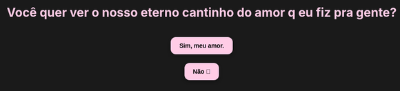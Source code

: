 <!DOCTYPE html>
<html lang="pt-br">
<head>
  <meta charset="UTF-8" />
  <title>Para o amor da minha vida 💗</title>
  <style>
    @import url('https://fonts.googleapis.com/css2?family=Quicksand:wght@400;600&display=swap');

    * {
      margin: 0;
      padding: 0;
      box-sizing: border-box;
    }

    body {
      font-family: 'Quicksand', sans-serif;
      background-color: #000;
      color: #fff;
      overflow-x: hidden;
    }

    #telaEntrada {
      position: fixed;
      top: 0;
      left: 0;
      width: 100vw;
      height: 100vh;
      background: #1a1a1a;
      display: flex;
      flex-direction: column;
      justify-content: center;
      align-items: center;
      z-index: 9999;
      text-align: center;
      padding: 20px;
    }

    #telaEntrada h1 {
      font-size: 2em;
      color: #ffcce6;
      margin-bottom: 30px;
    }

    .btnEntrada {
      background: #ffcce6;
      border: none;
      padding: 12px 20px;
      margin: 10px;
      border-radius: 12px;
      font-weight: bold;
      color: #000;
      cursor: pointer;
      font-size: 1em;
      box-shadow: 0 4px 8px rgba(0,0,0,0.3);
      transition: background 0.3s ease;
    }

    .btnEntrada:hover {
      background: #ff99cc;
    }

    #gatinhoTriste {
      display: none;
      flex-direction: column;
      justify-content: center;
      align-items: center;
      text-align: center;
      padding: 20px;
      height: 100vh;
    }

    #gatinhoTriste img {
      width: 250px;
      margin-bottom: 20px;
      border-radius: 16px;
      box-shadow: 0 4px 20px rgba(0,0,0,0.5);
    }

    #conteudoSite {
      display: none;
    }

    body.siteativo {
      display: flex;
      flex-direction: column;
      min-height: 100vh;
      background-image: url('https://i.pinimg.com/736x/56/e5/4a/56e54a34cf5c4aa97ca1383f844e3285.jpg');
      background-size: contain;
      background-position: center;
      background-repeat: no-repeat;
      backdrop-filter: brightness(0.6) blur(2px);
      justify-content: center;
      align-items: center;
      overflow-y: auto;
      position: relative;
    }

    .mensagem-container {
      margin: 40px auto;
      background-color: rgba(255, 255, 255, 0.15);
      border-radius: 20px;
      padding: 30px;
      max-width: 600px;
      text-align: center;
      color: #fff;
      box-shadow: 0 8px 20px rgba(0, 0, 0, 0.4);
      animation: aparecer 2s ease-in-out;
      position: relative;
      z-index: 10;
    }

    h1 {
      color: #ffcce6;
      margin-bottom: 20px;
      font-size: 2em;
    }

    p {
      font-size: 1.1em;
      line-height: 1.6;
      color: #ffffff;
      text-shadow: 0 0 2px #000;
      white-space: pre-wrap;
      margin-bottom: 16px;
    }

    @keyframes aparecer {
      from {
        opacity: 0;
        transform: translateY(30px);
      }
      to {
        opacity: 1;
        transform: translateY(0);
      }
    }

    #btnMusica {
      position: fixed;
      top: 20px;
      right: 20px;
      background: #ffcce6;
      border: none;
      padding: 10px 16px;
      border-radius: 12px;
      font-weight: bold;
      color: #000;
      cursor: pointer;
      box-shadow: 0 4px 8px rgba(0,0,0,0.3);
      transition: background 0.3s ease;
      z-index: 100;
    }

    #btnMusica:hover {
      background: #ff99cc;
    }

    #btnSurpresa {
      display: block;
      margin: 30px auto;
      background: #ffcce6;
      border: none;
      padding: 10px 16px;
      border-radius: 12px;
      font-weight: bold;
      color: #000;
      cursor: pointer;
      box-shadow: 0 4px 8px rgba(0,0,0,0.3);
      transition: background 0.3s ease;
    }

    #btnSurpresa:hover {
      background: #ff99cc;
    }

    #cartaSecreta {
      display: none;
      margin-top: 20px;
      background-color: rgba(255, 255, 255, 0.15);
      border-radius: 20px;
      padding: 30px;
      max-width: 600px;
      text-align: center;
      color: #fff;
      box-shadow: 0 8px 20px rgba(0, 0, 0, 0.4);
      animation: aparecer 1s ease-in-out;
      margin: 0 auto;
    }

    #cartaSecreta img {
      max-width: 100%;
      border-radius: 20px;
      box-shadow: 0 8px 20px rgba(0,0,0,0.4);
    }

    #cronometroEuTeAmo, #cronometroPrimeiraConversa {
      margin-top: 20px;
      font-size: 1.2em;
      color: #ffcce6;
      font-weight: bold;
      text-align: center;
      max-width: 600px;
      margin-left: auto;
      margin-right: auto;
      text-shadow: 0 0 4px #000;
    }

    .mouse-heart {
      position: absolute;
      width: 12px;
      height: 12px;
      background: #ff99cc;
      transform: rotate(-45deg);
      pointer-events: none;
      opacity: 0.8;
      animation: mouse-float 1s ease-out;
      z-index: 999;
    }

    .mouse-heart::before,
    .mouse-heart::after {
      content: "";
      position: absolute;
      width: 12px;
      height: 12px;
      background: #ff99cc;
      border-radius: 50%;
    }

    .mouse-heart::before {
      top: -6px;
      left: 0;
    }

    .mouse-heart::after {
      left: 6px;
      top: 0;
    }

    @keyframes mouse-float {
      0% { transform: translateY(0) scale(1) rotate(-45deg); opacity: 0.8; }
      100% { transform: translateY(-20px) scale(1.5) rotate(-45deg); opacity: 0; }
    }
  </style>
</head>
<body>
  <!-- ENTRADA -->
  <div id="telaEntrada">
    <h1>Você quer ver o nosso eterno cantinho do amor q eu fiz pra gente?</h1>
    <button class="btnEntrada" onclick="entrarSite()">Sim, meu amor.</button>
    <button class="btnEntrada" onclick="mostrarGatinho()">Não 🥺</button>
  </div>

  <!-- GATINHO TRISTE -->
  <div id="gatinhoTriste">
    <img src="https://i.pinimg.com/736x/7f/02/c2/7f02c2ef556012fff6550ea9346497ac.jpg" alt="Gatinho triste">
    <p style="color: #ffcce6; font-size: 1.2em;">Poxa... eu só queria te mostrar o quanto te amo 😿</p>
    <button class="btnEntrada" onclick="voltarParaEntrada()">Voltar 😢</button>
  </div>

  <!-- CONTEÚDO PRINCIPAL -->
  <div id="conteudoSite">
    <div class="mensagem-container">
      <h1>Para o amor da minha vida 💗</h1>
    
         <p>oii amor, td bem? entao meio q oq vc esta vendo ai foi tudo feito por mim, com as minhas mãos eu fiz isso pra vc e vc pode até achar q tudo isso foi so copia e cola mas eu tive a opção de fazer isso e mostrar pra vc e vc ficar super feliz com isso mas eu nao ia sentir q eu tava fazendo isso de verdade sabe, a sua felicidade nao ia ser por um esforço meu e sim por um copia e cola que eu ia ter q guardar pelo resto da minha vida porque vc ia ficar chateada se eu contasse então eu coloquei minha mão na massa e mesmo com meu conhecimento praticamente nulo sobre programação eu fiz isso pra vc, com a ajuda do chatgpt eu fiz isso pra vc e talvez vc pense "nossa mas com o chatgpt até eu, queria ver sozinho" entao meio q eu nao ia conseguir fazer isso sozinho pq nao sei de nada e acho q ele é o único q poderia me ajudar, ele me achou a baixar e a programar e eu so escrevia o que ele mandava, eu nao sei se vai ficar perfeito, na vdd a única coisa q eu sei é q nao vai ficar perfeito, no mínimo um meia boca, mas vai ser um meia boca com um esforço enorme meu, e eu gostaria q vc apreciasse o que eu fiz pra vc e pudesse curtir o que eu criei pra vc, nao vai estar o melhor mas lembra que foi de coração.</p>

        <p>desde antes da gente brigar eu já pensava nisso ai prova oq vc fala q eu so penso e nao faço mas na minha cabeça ia ser algo impossível tipo q eu ia passar horas fazendo isso e na vdd é super tranquilo pelo menos é o que eu to achando sabe entao mesmo a gente estando brigados eu quero fazer isso pra vc, sei q isso nao vai ajudar mas sabe aquela sensação q se eu fizer ela vai gostar e uma das coisas q eu mais amo em vc é o seu sorriso, vc sempre fala q ele é feio e eu nunca entendi pq eu sempre achei ele tao lindo e tao único q se eu pudesse eu so olhava pra ele o dia inteiro, e até hj eu acho uma bobagem vc fazer aquela cirurgia na sua gengiva sabe pq eu acho ele tao lindo e espero q com isso q eu fiz eu possa soltar mais um riso de vc ou até um sorriso sincero q eu estou morrendo de sdds de ver.</p>

        <p>desde q a gente brigou meus dias viraram cinzas, sabe a nuvem da família adams que onde eles andam essa nuvem persegue eles, entao era meio q isso q eu sentia meu dias nao eram mais os meus sem os seus te amo e por isso q quando vc fala eu fico mt feliz com isso eu sei q a culpa é minha e sei q eu estraguei com tudo mas eu sinto q vamos resolver isso e vamos ter mais uma história pra contar pros nossos filhos ou nosso casalzinho de crianças ou duas filhas linda, Deus me livre dois meninos, brincadeiras a parte como eu falei em uma mensagem passada eu sinto sdds das nossas conversas e eu to louco pra ter elas de volta, meu sonho é vc estar virada pra frente ai eu te chamo e começo a te explicar super animado oq é frutiguear aero q eu to louco pra explicar pra vc oq é e vc fazendo aquela cara de quem ta tentando entender alguma coisa ou vc tentando contar uma das quelas fofocas q eu nao entendo nada mas eu odeio várias pessoas so pq vc odeia ou vc brigar comigo por coisinhas bobas ou implicando comigo como fazia e virava pra frente e ficava rindo escondido pra eu nao ver ou das vezes q eu fazia vc morrer de rir por besteiras q eu disse.</p>

        <p>se chegasse um cara e falasse "o seu perdão ou ser rico e nunca mais precisar trabalhar" eu sem êxito escolheria o seu perdão, uma coisa q eu também amava mt era te deixar tímida por coisas fofas q eu fazia, teve uma vez onde a gente tava abracadinhos e o jv tava junto ai eu falei q ia pra minha mesa e te dei um beijo na bochecha super aleatório sabe e vc fez uma cara tao de surpresa e de timidez q talvez vc nao lembre mas pra mim foi algo tao simples mas q me marcou tanto q eu lembro até hj, e além de tudo isso sdds dos nossos abraços e ainda pior oq me mata mais é nao poder te abraçar quando a gente voltava do lanche, mds como eu amava aquilo todo dia era uma surpresa diferente como o narducci correndo pra me abraçar ou vc pulando e me abraçando super feliz, esses momentos eu tenho mt sdds e com isso eu nao quero na vdd eu quero mas nao é o intuito principal q vc me desculpe por tudo q eu fiz isso é so uma coisa q eu queria q vc olhasse e apreciasse oq eu fiz, olhando e dizendo o quanto vc gostou do q eu fiz, e dps de vc ler essa mensagem claro q vai ser uma opção sua e eu até prefiro sinceramente q vc mande uma mensagem falando sobre oq vc achou, oq vc mais gostou e sobre oq vc sentiu lendo isso, meu intuito nao é forçar vc respondeu o meu eu te amo mas sim fazer vc sentir q eu ainda te amo com todas as minhas forças e se vc quiser ai já é uma opção sua responder meu eu te amo acho q essa seria a melhor hora mas ai é uma questão sua.</p>

        <p>espero q vc consiga sentir oq eu quis trazer com essa mensagem e te falar q isso tudo foi feito por mim e foi feito com mt esforço e com mt amor e eu já tô escrevendo essa mensagem a mt tempo tipo meus dedos já estão até cansados e eu so quero q vc ainda se sinta amada nao com os meus eu te amo mas sim com esse ato de amor q eu to fazendo pra vc e com os meus eu te amo sim ta kkkkkkkkkkkkk e eu espero q vc nao comente isso com ninguém, se vc gostar mt e achar q eu me superei e q foi super fofo eu deixo vc mostrar pra sua mãe, deixo nao ne vc pode mostrar pra quem vc quiser mas acho q se for pra sua mãe so eu ficaria mais tranquilo sabe pq eu imagino q se for pras suas amigas elas vao falar tipo "ai miga isso tudo foi copia e cola até as mensagens dele, ele te machucou tanto e vc vai cair nesse papinho, vc é mt idiota ne" nao sei pq eu penso q elas falariam isso sabe kkkkkkkkkkkkk, brincadeira a parte se vc gostar mt e quiser claro eu ficaria lisonjeado se vc mostrasse pra sua mãe e junto com sua resposta a isso mande a opinião da sua mãe sobre isso q eu fiz pra vc e lembra q isso nao foi so um ato de vc me desculpar por tudo q eu fiz pra vc e sim eu abrindo meu peito pra vc, de todas as vezes q eu me abri com vc essa foi a q eu mais me abri q quis q vc sentisse oq eu estou sentido por vc e eu nao quero q vc já me responda como respondia antes me chamando de amor e tudo mais e sim uma mensagem do jeito q vc quiser me chamando de amor ou nao ou  respondendo meu eu te amo ou nao e so peco q vc escreva tudo q sentiu e achou sobre isso sabe, enfim já to escrevendo isso a mt tempo sem parar e tudo q começa acaba entao esse vai ser o meu encerramento, lembra q eu te amo mt mt mt e trocaria todos os meus amigos pra ficar contigo ou faria loucuras de amor por vc e que pra mim é a maior mostra de amor que alguém pode falar, eu falo a vc agora eu mato e morro por vc  enfim eu te amo mt mt mt amor vc nao sabe o quanto e espero q vc ame essa mensagem o quanto q eu amo vc, tchau amor</p>
      
        <p><strong>EU TE AMO MUITO MUITO MUITO, INCONDICIONALMENTE E INFINITAMENTE, AMOR DA MINHA VIDA TODINHA</strong></p>
    </div>

    <p style="margin-top: 40px; font-size: 1.1em; text-align: center; color: #ffcce6;">
      — Do seu eterno bobo apaixonado, <strong>Marcelo</strong> 💌
    </p>

    <button id="btnSurpresa" onclick="mostrarCarta()">💌 Clique para uma surpresa</button>

    <div id="cartaSecreta" style="display: none;">
      <img src="47d9fa34-c912-4097-9619-e5c4d233b240.jpg" alt="Foto surpresa" style="max-width: 100%; border-radius: 20px; box-shadow: 0 8px 20px rgba(0,0,0,0.4);">
    </div>

    <p id="cronometroEuTeAmo"></p>
    <p id="cronometroPrimeiraConversa"></p>

    <button id="btnMusica" onclick="TocarMusica()">💗 Tocar Musica</button>
  </div>

  <audio id="audio" loop>
    <source src="lovers-rock.mp3" type="audio/mpeg" />
    Seu navegador não suporta áudio.
  </audio>

  <script>
    function entrarSite() {
      document.getElementById('telaEntrada').style.display = 'none';
      document.getElementById('conteudoSite').style.display = 'block';
      document.body.classList.add('siteativo');
    }

    function mostrarGatinho() {
      document.getElementById('telaEntrada').style.display = 'none';
      document.getElementById('gatinhoTriste').style.display = 'flex';
    }

    function voltarParaEntrada() {
      document.getElementById('gatinhoTriste').style.display = 'none';
      document.getElementById('telaEntrada').style.display = 'flex';
    }

    const audio = document.getElementById('audio');
    function TocarMusica() {
      audio.play();
      document.getElementById('btnMusica').style.display = 'none';
    }

    function mostrarCarta() {
      const carta = document.getElementById('cartaSecreta');
      carta.style.display = carta.style.display === 'none' ? 'block' : 'none';
      document.getElementById('btnSurpresa').textContent = carta.style.display === 'block'
        ? '💌 Esconder surpresa' : '💌 Clique para uma surpresa';
    }

    const dataEuTeAmo = new Date(2024, 4, 18);
    const dataPrimeiraConversa = new Date(2024, 3, 19);

    function diferencaDias(dataInicial, dataFinal) {
      const inicio = new Date(dataInicial.getFullYear(), dataInicial.getMonth(), dataInicial.getDate());
      const fim = new Date(dataFinal.getFullYear(), dataFinal.getMonth(), dataFinal.getDate());
      const diffTime = fim - inicio;
      return Math.floor(diffTime / (1000 * 60 * 60 * 24));
    }

    function atualizarCronometro() {
      const agora = new Date();
      const diasEuTeAmo = diferencaDias(dataEuTeAmo, agora);
      const diasPrimeiraConversa = diferencaDias(dataPrimeiraConversa, agora);
      document.getElementById('cronometroEuTeAmo').textContent = `Já faz ${diasEuTeAmo} dias que eu disse "Eu te amo" pra você (que na vdd é te amo mas o amor é o mesmo ta kkkkkkkkkkkk) 💗`;
      document.getElementById('cronometroPrimeiraConversa').textContent = `Já faz ${diasPrimeiraConversa} dias desde nossa primeira conversa 💬`;
    }

    setInterval(atualizarCronometro, 60000);
    atualizarCronometro();

   let ultimoHeart;

let timeoutUltimoHeart;

let removerUltimosTimeout;

document.addEventListener("mousemove", function(e) {
  const heart = document.createElement("div");
  heart.classList.add("mouse-heart");
  heart.style.left = (e.pageX + (Math.random() * 30 - 15)) + "px";
  heart.style.top = (e.pageY + (Math.random() * 30 - 30)) + "px";
  document.body.appendChild(heart);

  // Remove cada coração após 1s normalmente
  setTimeout(() => {
    heart.remove();
  }, 1000);

  // Limpa o timeout anterior para remover corações travados
  clearTimeout(removerUltimosTimeout);

  // Quando o mouse para, remove todos os corações restantes após 100ms
  removerUltimosTimeout = setTimeout(() => {
    document.querySelectorAll('.mouse-heart').forEach(el => el.remove());
  }, 400);
});
  </script>
</body>
</html>

